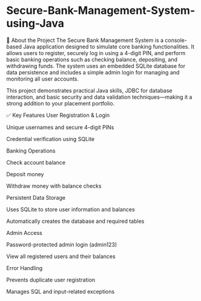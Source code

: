 # Secure-Bank-Management-System-using-Java

📘 About the Project
The Secure Bank Management System is a console-based Java application designed to simulate core banking functionalities. It allows users to register, securely log in using a 4-digit PIN, and perform basic banking operations such as checking balance, depositing, and withdrawing funds. The system uses an embedded SQLite database for data persistence and includes a simple admin login for managing and monitoring all user accounts.

This project demonstrates practical Java skills, JDBC for database interaction, and basic security and data validation techniques—making it a strong addition to your placement portfolio.

✅ Key Features
User Registration & Login

Unique usernames and secure 4-digit PINs

Credential verification using SQLite

Banking Operations

Check account balance

Deposit money

Withdraw money with balance checks

Persistent Data Storage

Uses SQLite to store user information and balances

Automatically creates the database and required tables

Admin Access

Password-protected admin login (admin123)

View all registered users and their balances

Error Handling

Prevents duplicate user registration

Manages SQL and input-related exceptions
